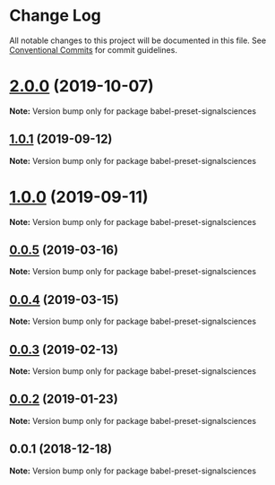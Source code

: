 # Change Log

All notable changes to this project will be documented in this file.
See [Conventional Commits](https://conventionalcommits.org) for commit guidelines.

# [2.0.0](https://github.com/signalsciences/jsdx/compare/babel-preset-signalsciences@1.0.1...babel-preset-signalsciences@2.0.0) (2019-10-07)

**Note:** Version bump only for package babel-preset-signalsciences

## [1.0.1](https://github.com/signalsciences/jsdx/compare/babel-preset-signalsciences@1.0.0...babel-preset-signalsciences@1.0.1) (2019-09-12)

**Note:** Version bump only for package babel-preset-signalsciences

# [1.0.0](https://github.com/signalsciences/jsdx/compare/babel-preset-signalsciences@0.0.5...babel-preset-signalsciences@1.0.0) (2019-09-11)

**Note:** Version bump only for package babel-preset-signalsciences

## [0.0.5](https://github.com/signalsciences/jsdx/compare/babel-preset-signalsciences@0.0.4...babel-preset-signalsciences@0.0.5) (2019-03-16)

**Note:** Version bump only for package babel-preset-signalsciences

## [0.0.4](https://github.com/signalsciences/jsdx/compare/babel-preset-signalsciences@0.0.3...babel-preset-signalsciences@0.0.4) (2019-03-15)

**Note:** Version bump only for package babel-preset-signalsciences

## [0.0.3](https://github.com/signalsciences/jsdx/compare/babel-preset-signalsciences@0.0.2...babel-preset-signalsciences@0.0.3) (2019-02-13)

**Note:** Version bump only for package babel-preset-signalsciences

## [0.0.2](https://github.com/signalsciences/jsdx/compare/babel-preset-signalsciences@0.0.1...babel-preset-signalsciences@0.0.2) (2019-01-23)

**Note:** Version bump only for package babel-preset-signalsciences

## 0.0.1 (2018-12-18)

**Note:** Version bump only for package babel-preset-signalsciences
